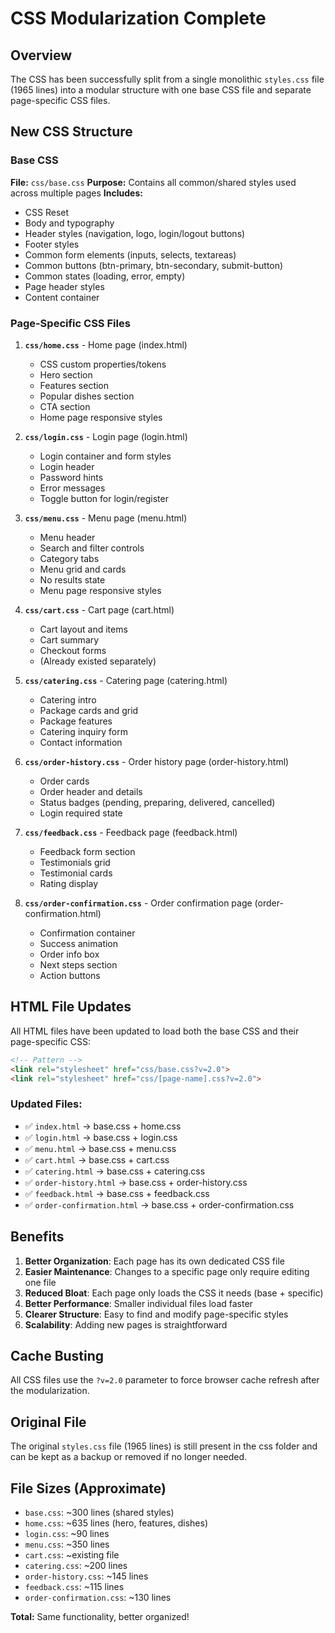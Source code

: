 # CSS Modularization Complete

## Overview
The CSS has been successfully split from a single monolithic `styles.css` file (1965 lines) into a modular structure with one base CSS file and separate page-specific CSS files.

## New CSS Structure

### Base CSS
**File:** `css/base.css`
**Purpose:** Contains all common/shared styles used across multiple pages
**Includes:**
- CSS Reset
- Body and typography
- Header styles (navigation, logo, login/logout buttons)
- Footer styles
- Common form elements (inputs, selects, textareas)
- Common buttons (btn-primary, btn-secondary, submit-button)
- Common states (loading, error, empty)
- Page header styles
- Content container

### Page-Specific CSS Files

1. **`css/home.css`** - Home page (index.html)
   - CSS custom properties/tokens
   - Hero section
   - Features section
   - Popular dishes section
   - CTA section
   - Home page responsive styles

2. **`css/login.css`** - Login page (login.html)
   - Login container and form styles
   - Login header
   - Password hints
   - Error messages
   - Toggle button for login/register

3. **`css/menu.css`** - Menu page (menu.html)
   - Menu header
   - Search and filter controls
   - Category tabs
   - Menu grid and cards
   - No results state
   - Menu page responsive styles

4. **`css/cart.css`** - Cart page (cart.html)
   - Cart layout and items
   - Cart summary
   - Checkout forms
   - (Already existed separately)

5. **`css/catering.css`** - Catering page (catering.html)
   - Catering intro
   - Package cards and grid
   - Package features
   - Catering inquiry form
   - Contact information

6. **`css/order-history.css`** - Order history page (order-history.html)
   - Order cards
   - Order header and details
   - Status badges (pending, preparing, delivered, cancelled)
   - Login required state

7. **`css/feedback.css`** - Feedback page (feedback.html)
   - Feedback form section
   - Testimonials grid
   - Testimonial cards
   - Rating display

8. **`css/order-confirmation.css`** - Order confirmation page (order-confirmation.html)
   - Confirmation container
   - Success animation
   - Order info box
   - Next steps section
   - Action buttons

## HTML File Updates

All HTML files have been updated to load both the base CSS and their page-specific CSS:

```html
<!-- Pattern -->
<link rel="stylesheet" href="css/base.css?v=2.0">
<link rel="stylesheet" href="css/[page-name].css?v=2.0">
```

### Updated Files:
- ✅ `index.html` → base.css + home.css
- ✅ `login.html` → base.css + login.css
- ✅ `menu.html` → base.css + menu.css
- ✅ `cart.html` → base.css + cart.css
- ✅ `catering.html` → base.css + catering.css
- ✅ `order-history.html` → base.css + order-history.css
- ✅ `feedback.html` → base.css + feedback.css
- ✅ `order-confirmation.html` → base.css + order-confirmation.css

## Benefits

1. **Better Organization**: Each page has its own dedicated CSS file
2. **Easier Maintenance**: Changes to a specific page only require editing one file
3. **Reduced Bloat**: Each page only loads the CSS it needs (base + specific)
4. **Better Performance**: Smaller individual files load faster
5. **Clearer Structure**: Easy to find and modify page-specific styles
6. **Scalability**: Adding new pages is straightforward

## Cache Busting

All CSS files use the `?v=2.0` parameter to force browser cache refresh after the modularization.

## Original File

The original `styles.css` file (1965 lines) is still present in the css folder and can be kept as a backup or removed if no longer needed.

## File Sizes (Approximate)

- `base.css`: ~300 lines (shared styles)
- `home.css`: ~635 lines (hero, features, dishes)
- `login.css`: ~90 lines
- `menu.css`: ~350 lines
- `cart.css`: ~existing file
- `catering.css`: ~200 lines
- `order-history.css`: ~145 lines
- `feedback.css`: ~115 lines
- `order-confirmation.css`: ~130 lines

**Total:** Same functionality, better organized!
